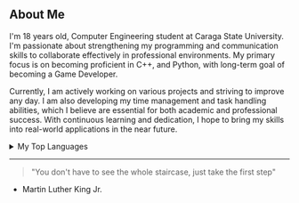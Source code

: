 ## About Me
<!-- Comment -->

I'm 18 years old, Computer Engineering student at Caraga State University. I'm passionate about strengthening my programming and communication skills to collaborate effectively in professional environments. My primary focus is on becoming proficient in C++, and Python, with long-term goal of becoming a Game Developer.

Currently, I am actively working on various projects and striving to improve any day. I am also developing my time management and task handling abilities, which I believe are essential for both academic and professional success. With continuous learning and dedication, I hope to bring my skills into real-world applications in the near future. 
<details>
<summary>My Top Languages</summary>

| Rank | My Languages |
|-----:|---------------|
|     1| C++            |
|     2| Python            |
|     3| Java              |

</details>


---
> "You don't have to see the whole staircase, just take the first step"
- Martin Luther King Jr.

